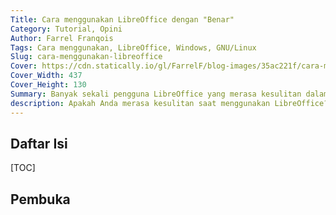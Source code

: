 ```yaml
---
Title: Cara menggunakan LibreOffice dengan "Benar"
Category: Tutorial, Opini
Author: Farrel Franqois
Tags: Cara menggunakan, LibreOffice, Windows, GNU/Linux
Slug: cara-menggunakan-libreoffice
Cover: https://cdn.statically.io/gl/FarrelF/blog-images/35ac221f/cara-menggunakan-libreoffice/LibreOffice-External-Logo.png?fit=437,130&quality=80
Cover_Width: 437
Cover_Height: 130
Summary: Banyak sekali pengguna LibreOffice yang merasa kesulitan dalam menggunakan nya, seperti dokumen nya yang berantakan saat di buka dengan Microsoft Office, masalah kompatibilitas dan lain nya. Bahkan, ada yang beralih ke Perangkat Lunak lain nya, seperti WPS Office. Lalu, bagaimana cara mengatasi dan meminimalisir nya? Artikel ini akan membahas hal-hal dasar yang harus di lakukan ketika Anda menggunakan LibreOffice dengan "Benar", dan saya bahas pada bagian yang paling "dasar" nya saja, yang mana ini tidak banyak di ketahui oleh banyak orang. Penasaran? Silahkan baca artikel ini, kalau tidak, yah tidak apa-apa :slightly_smiling_face:
description: Apakah Anda merasa kesulitan saat menggunakan LibreOffice? Terutama untuk masalah kompatibilitas yang seringkali Anda jumpai? Mau tau cara menggunakan LibreOffice dengan "Benar"? Silahkan baca Artikel ini.
---
```


## Daftar Isi
[TOC]

## Pembuka
